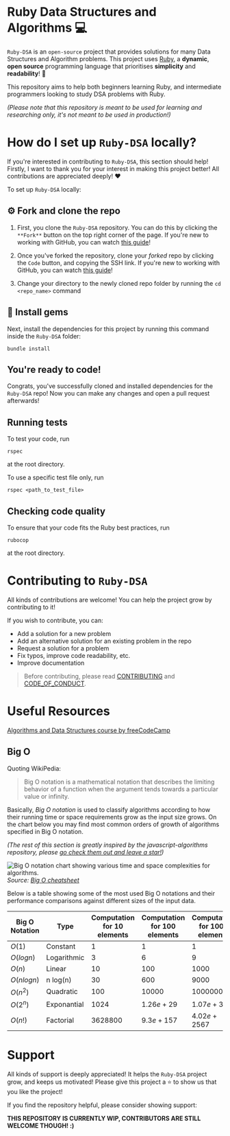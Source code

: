 
# Ruby Data Structures and Algorithms 💻
`Ruby-DSA` is an `open-source` project that provides solutions for many Data Structures and Algorithm problems. This project uses [Ruby](https://www.ruby-lang.org/en/), a **dynamic**, **open source** programming language that prioritises **simplicity** and **readability**! 🚀

This repository aims to help both beginners learning Ruby, and intermediate programmers looking to study DSA problems with Ruby.

*(Please note that this repository is meant to be used for learning and researching only, it's not meant to be used in production!)*

# How do I set up `Ruby-DSA` locally?
If you're interested in contributing to `Ruby-DSA`, this section should help!
Firstly, I want to thank you for your interest in making this project better! All contributions are appreciated deeply! ❤️

To set up `Ruby-DSA` locally:

## ⚙️ Fork and clone the repo
1. First, you clone the `Ruby-DSA` repository. You can do this by clicking the `**Fork**` button on the top right corner of the page. If you're new to working with GitHub, you can watch [this guide](https://youtu.be/f5grYMXbAV0)!

2. Once you've forked the repository, clone your *forked* repo by clicking the `Code` button, and copying the SSH link. If you're new to working with GitHub, you can watch [this guide](https://youtu.be/CKcqniGu3tA)!

3. Change your directory to the newly cloned repo folder by running the `cd <repo_name>` command 

## 💎 Install gems
Next, install the dependencies for this project by running this command inside the `Ruby-DSA` folder:

```
bundle install
```
## You're ready to code!
Congrats, you've successfully cloned and installed dependencies for the `Ruby-DSA` repo! Now you can make any changes and open a pull request afterwards!

## Running tests
To test your code, run

```
rspec
```
at the root directory.

To use a specific test file only, run

```
rspec <path_to_test_file>
```
## Checking code quality
To ensure that your code fits the Ruby best practices, run

```
rubocop
```
at the root directory.

# Contributing to `Ruby-DSA`
All kinds of contributions are welcome! You can help the project grow by contributing to it!

If you wish to contribute, you can:
* Add a solution for a new problem
* Add an alternative solution for an existing problem in the repo
* Request a solution for a problem
* Fix typos, improve code readability, etc.
* Improve documentation

> Before contributing, please read [CONTRIBUTING](https://github.com/erayalkis/Ruby-DSA/blob/main/CONTRIBUTING.md) and [CODE_OF_CONDUCT](https://github.com/erayalkis/Ruby-DSA/blob/main/CODE_OF_CONDUCT.md).

# Useful Resources

[Algorithms and Data Structures course by freeCodeCamp](https://youtu.be/8hly31xKli0)

## Big O

Quoting WikiPedia:

>Big O notation is a mathematical notation that describes the limiting behavior of a function when the argument tends towards a particular value or infinity. 

Basically, *Big O notation* is used to classify algorithms according to how their running time or space requirements grow as the input size grows. On the chart below you may find most common orders of growth of algorithms specified in Big O notation.

*(The rest of this section is greatly inspired by the javascript-algorithms repository, please [go check them out and leave a star!](https://github.com/trekhleb/javascript-algorithms))*

![Big O notation chart showing various time and space complexities for algorithms.](https://miro.medium.com/max/1200/1*5ZLci3SuR0zM_QlZOADv8Q.jpeg)
*Source: [Big O cheatsheet](https://www.bigocheatsheet.com/)*

Below is a table showing some of the most used Big O notations and their performance comparisons against different sizes of the input data.

| Big O Notation | Type | Computation for 10 elements | Computation for 100 elements | Computation for 1000 elements |
| -------------- | ---- | --------------------------- | ---------------------------- | ----------------------------- |
| $O(1)$ | Constant | 1 | 1 | 1 | 
| $O(log n)$ | Logarithmic | 3 | 6 | 9 |
| $O(n)$ | Linear | 10 | 100 | 1000 |
| $O(n log n)$ | n log(n) | 30 | 600 | 9000 |
| $O(n^2)$ | Quadratic | 100 | 10000 | 1000000 |
| $O(2^n)$ | Exponantial | 1024 | $1.26e+29$ | $1.07e+301$  |
| $O(n!)$ | Factorial | 3628800 | $9.3e+157$ | $4.02e+2567$ |


# Support

All kinds of support is deeply appreciated! It helps the `Ruby-DSA` project grow, and keeps us motivated! Please give this project a ⭐ to show us that you like the project!

If you find the repository helpful, please consider showing support:

**THIS REPOSITORY IS CURRENTLY WIP, CONTRIBUTORS ARE STILL WELCOME THOUGH! :)**
